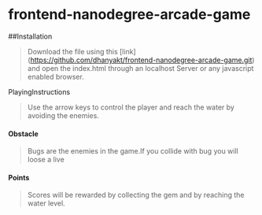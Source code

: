 frontend-nanodegree-arcade-game
===============================

##Installation
> Download the file using this [link] (https://github.com/dhanyakt/frontend-nanodegree-arcade-game.git)
 and open the index.html through an localhost Server or any javascript enabled browser.

 PlayingInstructions
> Use the arrow keys to control the player and reach the water by avoiding the enemies.

#### Obstacle
> Bugs are the enemies in the game.If you collide with bug you will loose a live

#### Points
> Scores will be rewarded by collecting the gem and by reaching the water level.
